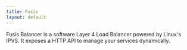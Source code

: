 ```yaml
---
title: Fusis
layout: default
---
```



Fusis Balancer is a software Layer 4 Load Balancer powered by Linux's IPVS. It exposes a HTTP API to manage your services dynamically.
